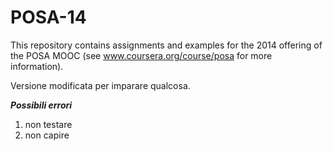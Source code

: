 POSA-14
=======

This repository contains assignments and examples for the 2014 offering of the POSA MOOC (see www.coursera.org/course/posa for more information).

Versione modificata per imparare qualcosa.

___Possibili errori___
1. non testare
2. non capire
